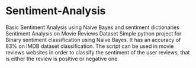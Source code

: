 # Sentiment-Analysis


Basic Sentiment Analysis using Naive Bayes and sentiment dictionaries
Sentiment Analysis on Movie Reviews Dataset
Simple python project for Binary sentiment classification using Naive Bayes.
It has an accuracy of 83% on IMDB dataset classification. 
The script can be used in movie reviews websites in order to classify the sentiment of the user reviews, that is either the review is positive or negative one.
